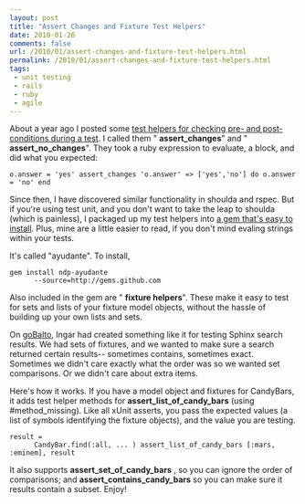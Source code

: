 ```yaml
---
layout: post
title: "Assert Changes and Fixture Test Helpers"
date: 2010-01-26
comments: false
url: /2010/01/assert-changes-and-fixture-test-helpers.html
permalink: /2010/01/assert-changes-and-fixture-test-helpers.html
tags:
 - unit testing
 - rails
 - ruby
 - agile
---
```


About a year ago I posted some [test helpers for checking pre- and post-conditions during a test](http://blog.carbonfive.com/2009/04/testing/assert_changes-and-assert_no_changes-in-ruby). I called them " **assert\_changes**" and " **assert\_no\_changes**".  They took a ruby expression to evaluate, a block, and did what you expected:

```
o.answer = 'yes' assert_changes 'o.answer' => ['yes','no'] do o.answer = 'no' end
```
  
Since then, I have discovered similar functionality in shoulda and rspec. But if you're using test unit, and you don't want to take the leap to shoulda (which is painless), I packaged up my test helpers into [a gem that's easy to install](http://github.com/ndp/ayudante). Plus, mine are a little easier to read, if you don't mind evaling strings within your tests.  
  
It's called "ayudante". To install,   

```
gem install ndp-ayudante
      --source=http://gems.github.com
```
  
Also included in the gem are " **fixture helpers**". These make it easy to test for sets and lists of your fixture model objects, without the hassle of building up your own lists and sets.   
  
On [goBalto](http://www.gobalto.com), Ingar had created something like it for testing Sphinx search results. We had sets of fixtures, and we wanted to make sure a search returned certain results-- sometimes contains, sometimes exact. Sometimes we didn't care exactly what the order was so we wanted set comparisons. Or we didn't care about extra items.  
  
Here's how it works. If you have a model object and fixtures for CandyBars, it adds test helper methods for **assert\_list\_of\_candy\_bars** (using #method\_missing). Like all xUnit asserts, you pass the expected values (a list of symbols identifying the fixture objects), and the value you are testing.  
  

```
result =
      CandyBar.find(:all, ... ) assert_list_of_candy_bars [:mars, :eminem], result
```
  
It also supports **assert\_set\_of\_candy\_bars** , so you can ignore the order of comparisons; and **assert\_contains\_candy\_bars** so you can make sure it results contain a subset. Enjoy! 
